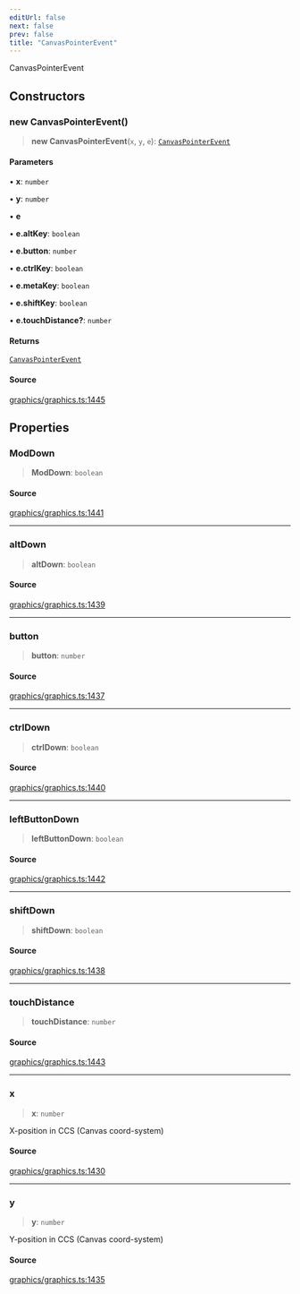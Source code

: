```yaml
---
editUrl: false
next: false
prev: false
title: "CanvasPointerEvent"
---
```


CanvasPointerEvent

## Constructors

### new CanvasPointerEvent()

> **new CanvasPointerEvent**(`x`, `y`, `e`): [`CanvasPointerEvent`](/api-core/classes/canvaspointerevent/)

#### Parameters

• **x**: `number`

• **y**: `number`

• **e**

• **e.altKey**: `boolean`

• **e.button**: `number`

• **e.ctrlKey**: `boolean`

• **e.metaKey**: `boolean`

• **e.shiftKey**: `boolean`

• **e.touchDistance?**: `number`

#### Returns

[`CanvasPointerEvent`](/api-core/classes/canvaspointerevent/)

#### Source

[graphics/graphics.ts:1445](https://github.com/dgmjs/dgmjs/blob/main/packages/core/src/graphics/graphics.ts#L1445)

## Properties

### ModDown

> **ModDown**: `boolean`

#### Source

[graphics/graphics.ts:1441](https://github.com/dgmjs/dgmjs/blob/main/packages/core/src/graphics/graphics.ts#L1441)

***

### altDown

> **altDown**: `boolean`

#### Source

[graphics/graphics.ts:1439](https://github.com/dgmjs/dgmjs/blob/main/packages/core/src/graphics/graphics.ts#L1439)

***

### button

> **button**: `number`

#### Source

[graphics/graphics.ts:1437](https://github.com/dgmjs/dgmjs/blob/main/packages/core/src/graphics/graphics.ts#L1437)

***

### ctrlDown

> **ctrlDown**: `boolean`

#### Source

[graphics/graphics.ts:1440](https://github.com/dgmjs/dgmjs/blob/main/packages/core/src/graphics/graphics.ts#L1440)

***

### leftButtonDown

> **leftButtonDown**: `boolean`

#### Source

[graphics/graphics.ts:1442](https://github.com/dgmjs/dgmjs/blob/main/packages/core/src/graphics/graphics.ts#L1442)

***

### shiftDown

> **shiftDown**: `boolean`

#### Source

[graphics/graphics.ts:1438](https://github.com/dgmjs/dgmjs/blob/main/packages/core/src/graphics/graphics.ts#L1438)

***

### touchDistance

> **touchDistance**: `number`

#### Source

[graphics/graphics.ts:1443](https://github.com/dgmjs/dgmjs/blob/main/packages/core/src/graphics/graphics.ts#L1443)

***

### x

> **x**: `number`

X-position in CCS (Canvas coord-system)

#### Source

[graphics/graphics.ts:1430](https://github.com/dgmjs/dgmjs/blob/main/packages/core/src/graphics/graphics.ts#L1430)

***

### y

> **y**: `number`

Y-position in CCS (Canvas coord-system)

#### Source

[graphics/graphics.ts:1435](https://github.com/dgmjs/dgmjs/blob/main/packages/core/src/graphics/graphics.ts#L1435)
